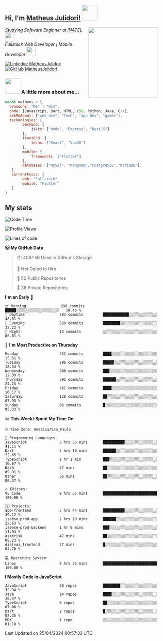 <h2> Hi, I'm <a href="https://matheusjulidori.github.io" target="_blank">Matheus Julidori!</a> <img src="https://media.giphy.com/media/12oufCB0MyZ1Go/giphy.gif" width="50"></h2>
<img align='right' src="https://media.giphy.com/media/3oKIPnAiaMCws8nOsE/giphy.gif" width="230" height="auto">
<p><em>Studying Software Enginner at <a href="http://www.inatel.br" target="_blank">INATEL</a><img src="https://media.giphy.com/media/fYSnHlufseco8Fh93Z/giphy.gif" width="30"></br>
  Fullstack Web Developer | Mobile Developer <img src="https://media.giphy.com/media/WUlplcMpOCEmTGBtBW/giphy.gif" width="30">
</em></p>

[![Linkedin: MatheusJulidori](https://img.shields.io/badge/-MatheusJulidori-blue?style=flat-square&logo=Linkedin&logoColor=white&link=https://www.linkedin.com/in/MatheusJulidori/)](https://www.linkedin.com/in/MatheusJulidori/)
[![GitHub MatheusJulidori](https://img.shields.io/github/followers/matheusjulidori?label=follow&style=social)](https://github.com/MatheusJulidori)


### <img src="https://media.giphy.com/media/VgCDAzcKvsR6OM0uWg/giphy.gif" width="50"> A little more about me...  

```javascript
const matheus = {
  pronouns: "He" | "Him",
  code: [Javascript, Dart, HTML, CSS, Python, Java, C++],
  askMeAbout: ["web dev", "tech", "app dev", "games"],
  technologies: {
        backEnd: {
            js\ts: ["Node", "Express", "NestJS"]
        },
        frontEnd: {
            techs: ["React", "VueJS"]
        },
        mobile: {
            frameworks: ["Flutter"]
        },
        databases: ["MySql", "MongoDB","PostgreSQL","MariaDB"],
   },
   currentFocus: {
        web: "Fullstack"
        mobile: "Flutter"
   }
}
```
<h2>My stats</h2>

<!--START_SECTION:waka-->
![Code Time](http://img.shields.io/badge/Code%20Time-581%20hrs%2044%20mins-blue)

![Profile Views](http://img.shields.io/badge/Profile%20Views-0-blue)

![Lines of code](https://img.shields.io/badge/From%20Hello%20World%20I%27ve%20Written-6.6%20million%20lines%20of%20code-blue)

**🐱 My GitHub Data** 

> 📦 409.1 kB Used in GitHub's Storage 
 > 
> 🚫 Not Opted to Hire
 > 
> 📜 50 Public Repositories 
 > 
> 🔑 36 Private Repositories 
 > 
**I'm an Early 🐤** 

```text
🌞 Morning                298 commits         █████░░░░░░░░░░░░░░░░░░░░   18.46 % 
🌆 Daytime                783 commits         ████████████░░░░░░░░░░░░░   48.51 % 
🌃 Evening                520 commits         ████████░░░░░░░░░░░░░░░░░   32.22 % 
🌙 Night                  13 commits          ░░░░░░░░░░░░░░░░░░░░░░░░░   00.81 % 
```
📅 **I'm Most Productive on Thursday** 

```text
Monday                   252 commits         ████░░░░░░░░░░░░░░░░░░░░░   15.61 % 
Tuesday                  296 commits         █████░░░░░░░░░░░░░░░░░░░░   18.34 % 
Wednesday                200 commits         ███░░░░░░░░░░░░░░░░░░░░░░   12.39 % 
Thursday                 391 commits         ██████░░░░░░░░░░░░░░░░░░░   24.23 % 
Friday                   261 commits         ████░░░░░░░░░░░░░░░░░░░░░   16.17 % 
Saturday                 128 commits         ██░░░░░░░░░░░░░░░░░░░░░░░   07.93 % 
Sunday                   86 commits          █░░░░░░░░░░░░░░░░░░░░░░░░   05.33 % 
```


📊 **This Week I Spent My Time On** 

```text
🕑︎ Time Zone: America/Sao_Paulo

💬 Programming Languages: 
JavaScript               3 hrs 56 mins       ██████████░░░░░░░░░░░░░░░   41.11 % 
Dart                     2 hrs 10 mins       ██████░░░░░░░░░░░░░░░░░░░   22.65 % 
TypeScript               1 hr 1 min          ███░░░░░░░░░░░░░░░░░░░░░░   10.67 % 
Bash                     57 mins             ██░░░░░░░░░░░░░░░░░░░░░░░   09.91 % 
Other                    36 mins             ██░░░░░░░░░░░░░░░░░░░░░░░   06.37 % 

🔥 Editors: 
VS Code                  9 hrs 35 mins       █████████████████████████   100.00 % 

🐱‍💻 Projects: 
app-frontend             3 hrs 44 mins       ██████████░░░░░░░░░░░░░░░   39.12 % 
isense-prod-app          2 hrs 10 mins       ██████░░░░░░░░░░░░░░░░░░░   22.63 % 
isense-prod-backend      1 hr 8 mins         ███░░░░░░░░░░░░░░░░░░░░░░   11.94 % 
asterisk                 47 mins             ██░░░░░░░░░░░░░░░░░░░░░░░   08.23 % 
dialvox_frontend         27 mins             █░░░░░░░░░░░░░░░░░░░░░░░░   04.76 % 

💻 Operating System: 
Linux                    9 hrs 35 mins       █████████████████████████   100.00 % 
```

**I Mostly Code in JavaScript** 

```text
JavaScript               28 repos            ████████░░░░░░░░░░░░░░░░░   32.94 % 
Java                     14 repos            ████░░░░░░░░░░░░░░░░░░░░░   16.47 % 
TypeScript               6 repos             ██░░░░░░░░░░░░░░░░░░░░░░░   07.06 % 
Dart                     2 repos             █░░░░░░░░░░░░░░░░░░░░░░░░   02.35 % 
MDX                      1 repo              ░░░░░░░░░░░░░░░░░░░░░░░░░   01.18 % 
```




 Last Updated on 25/04/2024 00:57:33 UTC
<!--END_SECTION:waka-->
